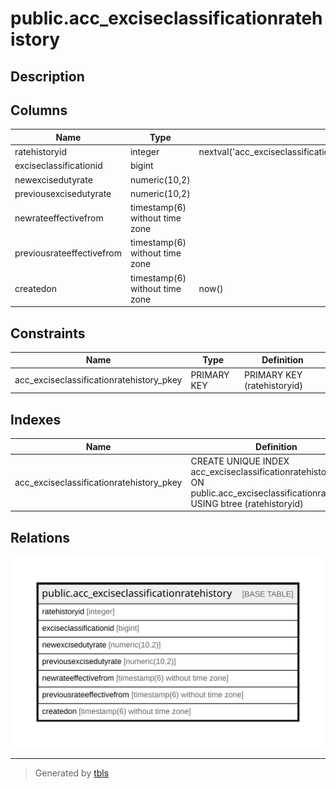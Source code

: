 # public.acc_exciseclassificationratehistory

## Description

## Columns

| Name | Type | Default | Nullable | Children | Parents | Comment |
| ---- | ---- | ------- | -------- | -------- | ------- | ------- |
| ratehistoryid | integer | nextval('acc_exciseclassificationratehistory_ratehistoryid_seq'::regclass) | false |  |  |  |
| exciseclassificationid | bigint |  | true |  |  |  |
| newexcisedutyrate | numeric(10,2) |  | true |  |  |  |
| previousexcisedutyrate | numeric(10,2) |  | true |  |  |  |
| newrateeffectivefrom | timestamp(6) without time zone |  | true |  |  |  |
| previousrateeffectivefrom | timestamp(6) without time zone |  | true |  |  |  |
| createdon | timestamp(6) without time zone | now() | true |  |  |  |

## Constraints

| Name | Type | Definition |
| ---- | ---- | ---------- |
| acc_exciseclassificationratehistory_pkey | PRIMARY KEY | PRIMARY KEY (ratehistoryid) |

## Indexes

| Name | Definition |
| ---- | ---------- |
| acc_exciseclassificationratehistory_pkey | CREATE UNIQUE INDEX acc_exciseclassificationratehistory_pkey ON public.acc_exciseclassificationratehistory USING btree (ratehistoryid) |

## Relations

![er](public.acc_exciseclassificationratehistory.svg)

---

> Generated by [tbls](https://github.com/k1LoW/tbls)
